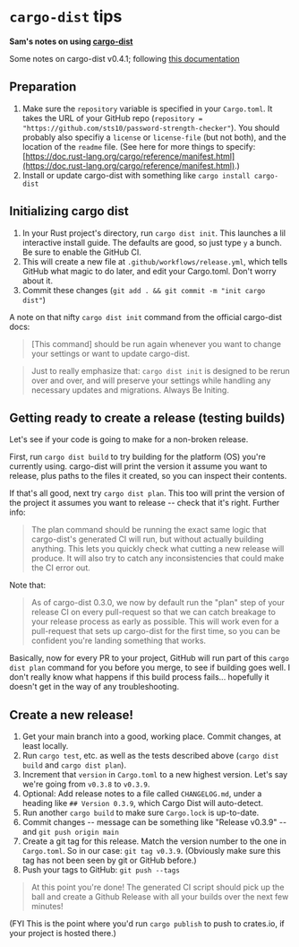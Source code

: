 # `cargo-dist` tips

**Sam's notes on using [cargo-dist](https://opensource.axo.dev/cargo-dist/)**

Some notes on cargo-dist v0.4.1; following [this documentation](https://opensource.axo.dev/cargo-dist/book/way-too-quickstart.html)

## Preparation

1. Make sure the `repository` variable is specified in your `Cargo.toml`. It takes the URL of your GitHub repo (`repository = "https://github.com/sts10/password-strength-checker"`). You should probably also specifiy a `license` or `license-file` (but not both), and the location of the `readme` file. (See here for more things to specify: [https://doc.rust-lang.org/cargo/reference/manifest.html](https://doc.rust-lang.org/cargo/reference/manifest.html).)
2. Install or update cargo-dist with something like `cargo install cargo-dist`

## Initializing cargo dist

1. In your Rust project's directory, run `cargo dist init`. This launches a lil interactive install guide. The defaults are good, so just type `y` a bunch. Be sure to enable the GitHub CI. 
2. This will create a new file at `.github/workflows/release.yml`, which tells GitHub what magic to do later, and edit your Cargo.toml. Don't worry about it.
3. Commit these changes (`git add . && git commit -m "init cargo dist"`)

A note on that nifty `cargo dist init` command from the official cargo-dist docs:
> [This command] should be run again whenever you want to change your settings or want to update cargo-dist.

> Just to really emphasize that: `cargo dist init` is designed to be rerun over and over, and will preserve your settings while handling any necessary updates and migrations. Always Be Initing.

## Getting ready to create a release (testing builds)

Let's see if your code is going to make for a non-broken release. 

First, run `cargo dist build` to try building for the platform (OS) you're currently using. cargo-dist will print the version it assume you want to release, plus paths to the files it created, so you can inspect their contents.

If that's all good, next try `cargo dist plan`. This too will print the version of the project it assumes you want to release -- check that it's right. Further info:
> The plan command should be running the exact same logic that cargo-dist's generated CI will run, but without actually building anything. This lets you quickly check what cutting a new release will produce. It will also try to catch any inconsistencies that could make the CI error out.

Note that: 
> As of cargo-dist 0.3.0, we now by default run the "plan" step of your release CI on every pull-request so that we can catch breakage to your release process as early as possible. This will work even for a pull-request that sets up cargo-dist for the first time, so you can be confident you're landing something that works.

Basically, now for every PR to your project, GitHub will run part of this `cargo dist plan` command for you before you merge, to see if building goes well. I don't really know what happens if this build process fails... hopefully it doesn't get in the way of any troubleshooting.

## Create a new release!
1. Get your main branch into a good, working place. Commit changes, at least locally.
2. Run `cargo test`, etc. as well as the tests described above (`cargo dist build` and `cargo dist plan`).
3. Increment that `version` in `Cargo.toml` to a new highest version. Let's say we're going from `v0.3.8` to `v0.3.9`.
4. Optional: Add release notes to a file called `CHANGELOG.md`, under a heading like `## Version 0.3.9`, which Cargo Dist will auto-detect.
5. Run another `cargo build` to make sure `Cargo.lock` is up-to-date.
6. Commit changes -- message can be something like "Release v0.3.9" -- and `git push origin main`
7. Create a git tag for this release. Match the version number to the one in `Cargo.toml`. So in our case: `git tag v0.3.9`. (Obviously make sure this tag has not been seen by git or GitHub before.)
8. Push your tags to GitHub: `git push --tags`

> At this point you're done! The generated CI script should pick up the ball and create a Github Release with all your builds over the next few minutes!

(FYI This is the point where you'd run `cargo publish` to push to crates.io, if your project is hosted there.)
